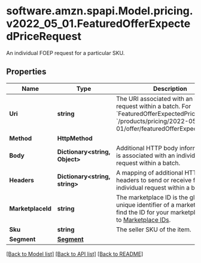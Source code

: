 # software.amzn.spapi.Model.pricing.v2022_05_01.FeaturedOfferExpectedPriceRequest
An individual FOEP request for a particular SKU.

## Properties

Name | Type | Description | Notes
------------ | ------------- | ------------- | -------------
**Uri** | **string** | The URI associated with an individual request within a batch. For &#x60;FeaturedOfferExpectedPrice&#x60;, this is &#x60;/products/pricing/2022-05-01/offer/featuredOfferExpectedPrice&#x60;. | 
**Method** | **HttpMethod** |  | 
**Body** | **Dictionary&lt;string, Object&gt;** | Additional HTTP body information that is associated with an individual request within a batch. | [optional] 
**Headers** | **Dictionary&lt;string, string&gt;** | A mapping of additional HTTP headers to send or receive for an individual request within a batch. | [optional] 
**MarketplaceId** | **string** | The marketplace ID is the globally unique identifier of a marketplace. To find the ID for your marketplace, refer to [Marketplace IDs](https://developer-docs.amazon.com/sp-api/docs/marketplace-ids). | 
**Sku** | **string** | The seller SKU of the item. | 
**Segment** | [**Segment**](Segment.md) |  | [optional] 

[[Back to Model list]](../README.md#documentation-for-models) [[Back to API list]](../README.md#documentation-for-api-endpoints) [[Back to README]](../README.md)


